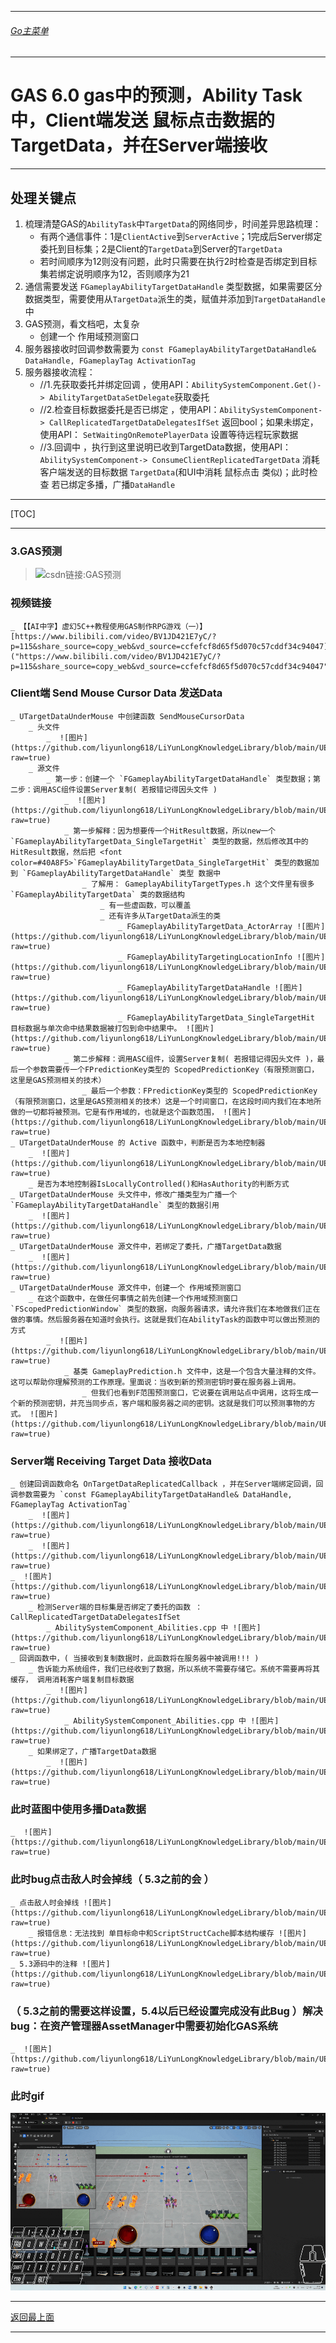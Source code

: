 ___________________________________________________________________________________________
###### [Go主菜单](../MainMenu.md)
___________________________________________________________________________________________

# GAS 6.0 gas中的预测，Ability Task中，Client端发送 鼠标点击数据的TargetData，并在Server端接收
___________________________________________________________________________________________
## 处理关键点
1. 梳理清楚GAS的`AbilityTask`中`TargetData`的网络同步，时间差异思路梳理：
    - 有两个通信事件：1是`ClientActive`到`ServerActive`；1完成后Server绑定委托到目标集；2是Client的`TargetData`到Server的`TargetData`
    - 若时间顺序为12则没有问题，此时只需要在执行2时检查是否绑定到目标集若绑定说明顺序为12，否则顺序为21
2. 通信需要发送 `FGameplayAbilityTargetDataHandle` 类型数据，如果需要区分数据类型，需要使用从`TargetData`派生的类，赋值并添加到`TargetDataHandle`中
3. GAS预测，看文档吧，太复杂
    - 创建一个 作用域预测窗口
4. 服务器接收时回调参数需要为 `const FGameplayAbilityTargetDataHandle& DataHandle, FGameplayTag ActivationTag`
5. 服务器接收流程：
    - //1.先获取委托并绑定回调 ，使用API：`AbilitySystemComponent.Get()-> AbilityTargetDataSetDelegate`获取委托
    - //2.检查目标数据委托是否已绑定 ，使用API：`AbilitySystemComponent-> CallReplicatedTargetDataDelegatesIfSet` 返回bool；如果未绑定，使用API： `SetWaitingOnRemotePlayerData` 设置等待远程玩家数据
    - //3.回调中 ，执行到这里说明已收到TargetData数据，使用API：`AbilitySystemComponent-> ConsumeClientReplicatedTargetData` 消耗客户端发送的目标数据 `TargetData`(和UI中消耗 鼠标点击 类似)；此时检查 若已绑定多播，广播`DataHandle`
___________________________________________________________________________________________

[TOC]

___________________________________________________________________________________________


### 3.GAS预测

> ![csdn链接:GAS预测]("https://blog.csdn.net/weixin_45455414/article/details/119884171?ops_request_misc=%257B%2522request%255Fid%2522%253A%2522172223990716800172520586%2522%252C%2522scm%2522%253A%252220140713.130102334..%2522%257D&request_id=172223990716800172520586&biz_id=0&utm_medium=distribute.pc_search_result.none_task_blog_2~all~sobaiduend~default_1_119884171_null_null.142")

### 视频链接
    _ 【【AI中字】虚幻5C++教程使用GAS制作RPG游戏（一）】 [https://www.bilibili.com/video/BV1JD421E7yC/?p=115&share_source=copy_web&vd_source=ccfefcf8d65f5d070c57cddf34c94047]("https://www.bilibili.com/video/BV1JD421E7yC/?p=115&share_source=copy_web&vd_source=ccfefcf8d65f5d070c57cddf34c94047")
### Client端 Send Mouse Cursor Data 发送Data
    _ UTargetDataUnderMouse 中创建函数 SendMouseCursorData
        _ 头文件
            _  ![图片](https://github.com/liyunlong618/LiYunLongKnowledgeLibrary/blob/main/UECPP/Models/GAS/GAS_2_Aura/DetailContent/Image/GAS_040/891325_102475.png?raw=true)
        _ 源文件
            _ 第一步：创建一个 `FGameplayAbilityTargetDataHandle` 类型数据；第二步：调用ASC组件设置Server复制( 若报错记得因头文件 )
                _  ![图片](https://github.com/liyunlong618/LiYunLongKnowledgeLibrary/blob/main/UECPP/Models/GAS/GAS_2_Aura/DetailContent/Image/GAS_040/811042_38952.png?raw=true)
                _ 第一步解释：因为想要传一个HitResult数据，所以new一个 `FGameplayAbilityTargetData_SingleTargetHit` 类型的数据，然后修改其中的HitResult数据，然后把 <font color=#40A8F5>`FGameplayAbilityTargetData_SingleTargetHit` 类型的数据加到 `FGameplayAbilityTargetDataHandle` 类型 数据中
                    _ 了解用： GameplayAbilityTargetTypes.h 这个文件里有很多 `FGameplayAbilityTargetData` 类的数据结构
                        _ 有一些虚函数，可以覆盖
                        _ 还有许多从TargetData派生的类
                            _ FGameplayAbilityTargetData_ActorArray ![图片](https://github.com/liyunlong618/LiYunLongKnowledgeLibrary/blob/main/UECPP/Models/GAS/GAS_2_Aura/DetailContent/Image/GAS_040/480671_485425.png?raw=true)
                            _ FGameplayAbilityTargetingLocationInfo ![图片](https://github.com/liyunlong618/LiYunLongKnowledgeLibrary/blob/main/UECPP/Models/GAS/GAS_2_Aura/DetailContent/Image/GAS_040/949218_562035.png?raw=true)
                            _ FGameplayAbilityTargetDataHandle ![图片](https://github.com/liyunlong618/LiYunLongKnowledgeLibrary/blob/main/UECPP/Models/GAS/GAS_2_Aura/DetailContent/Image/GAS_040/569426_221959.png?raw=true)
                            _ FGameplayAbilityTargetData_SingleTargetHit 目标数据与单次命中结果数据被打包到命中结果中。 ![图片](https://github.com/liyunlong618/LiYunLongKnowledgeLibrary/blob/main/UECPP/Models/GAS/GAS_2_Aura/DetailContent/Image/GAS_040/783397_236279.png?raw=true)
                _ 第二步解释：调用ASC组件，设置Server复制( 若报错记得因头文件 )，最后一个参数需要传一个FPredictionKey类型的 ScopedPredictionKey（有限预测窗口，这里是GAS预测相关的技术）
                    _ 最后一个参数：FPredictionKey类型的 ScopedPredictionKey（有限预测窗口，这里是GAS预测相关的技术）这是一个时间窗口，在这段时间内我们在本地所做的一切都将被预测。它是有作用域的，也就是这个函数范围， ![图片](https://github.com/liyunlong618/LiYunLongKnowledgeLibrary/blob/main/UECPP/Models/GAS/GAS_2_Aura/DetailContent/Image/GAS_040/486895_199755.png?raw=true)
    _ UTargetDataUnderMouse 的 Active 函数中，判断是否为本地控制器
        _  ![图片](https://github.com/liyunlong618/LiYunLongKnowledgeLibrary/blob/main/UECPP/Models/GAS/GAS_2_Aura/DetailContent/Image/GAS_040/990165_848812.png?raw=true)
        _ 是否为本地控制器IsLocallyControlled()和HasAuthority的判断方式
    _ UTargetDataUnderMouse 头文件中，修改广播类型为广播一个 `FGameplayAbilityTargetDataHandle` 类型的数据引用
        _  ![图片](https://github.com/liyunlong618/LiYunLongKnowledgeLibrary/blob/main/UECPP/Models/GAS/GAS_2_Aura/DetailContent/Image/GAS_040/245424_547223.png?raw=true)
    _ UTargetDataUnderMouse 源文件中，若绑定了委托，广播TargetData数据
        _  ![图片](https://github.com/liyunlong618/LiYunLongKnowledgeLibrary/blob/main/UECPP/Models/GAS/GAS_2_Aura/DetailContent/Image/GAS_040/315942_110476.png?raw=true)
    _ UTargetDataUnderMouse 源文件中，创建一个 作用域预测窗口
        _ 在这个函数中，在做任何事情之前先创建一个作用域预测窗口 `FScopedPredictionWindow` 类型的数据，向服务器请求，请允许我们在本地做我们正在做的事情。然后服务器在知道时会执行。这就是我们在AbilityTask的函数中可以做出预测的方式
            _  ![图片](https://github.com/liyunlong618/LiYunLongKnowledgeLibrary/blob/main/UECPP/Models/GAS/GAS_2_Aura/DetailContent/Image/GAS_040/516757_895138.png?raw=true)
                _ 基类 GameplayPrediction.h 文件中，这是一个包含大量注释的文件。这可以帮助你理解预测的工作原理。里面说：当收到新的预测密钥时要在服务器上调用。
                    _ 但我们也看到F范围预测窗口，它说要在调用站点中调用，这将生成一个新的预测密钥，并充当同步点，客户端和服务器之间的密钥。这就是我们可以预测事物的方式。 ![图片](https://github.com/liyunlong618/LiYunLongKnowledgeLibrary/blob/main/UECPP/Models/GAS/GAS_2_Aura/DetailContent/Image/GAS_040/971638_838371.png?raw=true)
### Server端 Receiving Target Data 接收Data
    _ 创建回调函数命名 OnTargetDataReplicatedCallback ，并在Server端绑定回调，回调参数需要为 `const FGameplayAbilityTargetDataHandle& DataHandle, FGameplayTag ActivationTag`
        _  ![图片](https://github.com/liyunlong618/LiYunLongKnowledgeLibrary/blob/main/UECPP/Models/GAS/GAS_2_Aura/DetailContent/Image/GAS_040/809521_178922.png?raw=true)
        _  ![图片](https://github.com/liyunlong618/LiYunLongKnowledgeLibrary/blob/main/UECPP/Models/GAS/GAS_2_Aura/DetailContent/Image/GAS_040/133792_861878.png?raw=true)
    _  ![图片](https://github.com/liyunlong618/LiYunLongKnowledgeLibrary/blob/main/UECPP/Models/GAS/GAS_2_Aura/DetailContent/Image/GAS_040/372110_943666.png?raw=true)
        _ 检测Server端的目标集是否绑定了委托的函数 ： CallReplicatedTargetDataDelegatesIfSet
            _ AbilitySystemComponent_Abilities.cpp 中 ![图片](https://github.com/liyunlong618/LiYunLongKnowledgeLibrary/blob/main/UECPP/Models/GAS/GAS_2_Aura/DetailContent/Image/GAS_040/55581_133199.png?raw=true)
    _ 回调函数中，( 当接收到复制数据时，此函数将在服务器中被调用!!! )
        _ 告诉能力系统组件，我们已经收到了数据，所以系统不需要存储它。系统不需要再将其缓存， 调用消耗客户端复制目标数据
            _  ![图片](https://github.com/liyunlong618/LiYunLongKnowledgeLibrary/blob/main/UECPP/Models/GAS/GAS_2_Aura/DetailContent/Image/GAS_040/255497_959328.png?raw=true)
                _ AbilitySystemComponent_Abilities.cpp 中 ![图片](https://github.com/liyunlong618/LiYunLongKnowledgeLibrary/blob/main/UECPP/Models/GAS/GAS_2_Aura/DetailContent/Image/GAS_040/488770_652710.png?raw=true)
        _ 如果绑定了，广播TargetData数据
            _  ![图片](https://github.com/liyunlong618/LiYunLongKnowledgeLibrary/blob/main/UECPP/Models/GAS/GAS_2_Aura/DetailContent/Image/GAS_040/755264_905687.png?raw=true)
### 此时蓝图中使用多播Data数据
    _  ![图片](https://github.com/liyunlong618/LiYunLongKnowledgeLibrary/blob/main/UECPP/Models/GAS/GAS_2_Aura/DetailContent/Image/GAS_040/913650_446150.png?raw=true)
### 此时bug点击敌人时会掉线（ 5.3之前的会 ）
    _ 点击敌人时会掉线 ![图片](https://github.com/liyunlong618/LiYunLongKnowledgeLibrary/blob/main/UECPP/Models/GAS/GAS_2_Aura/DetailContent/Image/GAS_040/608285_412676.png?raw=true)
        _ 报错信息：无法找到 单目标命中和ScriptStructCache脚本结构缓存 ![图片](https://github.com/liyunlong618/LiYunLongKnowledgeLibrary/blob/main/UECPP/Models/GAS/GAS_2_Aura/DetailContent/Image/GAS_040/422477_571568.png?raw=true)
    _ 5.3源码中的注释 ![图片](https://github.com/liyunlong618/LiYunLongKnowledgeLibrary/blob/main/UECPP/Models/GAS/GAS_2_Aura/DetailContent/Image/GAS_040/412969_528607.png?raw=true)
### （ 5.3之前的需要这样设置，5.4以后已经设置完成没有此Bug ）解决bug：在资产管理器AssetManager中需要初始化GAS系统
    _  ![图片](https://github.com/liyunlong618/LiYunLongKnowledgeLibrary/blob/main/UECPP/Models/GAS/GAS_2_Aura/DetailContent/Image/GAS_040/447236_24879.png?raw=true)
### 此时gif 
![图片](https://github.com/liyunlong618/LiYunLongKnowledgeLibrary/blob/main/UECPP/Models/GAS/GAS_2_Aura/DetailContent/Image/GAS_040/533825_295885.gif?raw=true)

___________________________________________________________________________________________

[返回最上面](#Go主菜单)
___________________________________________________________________________________________